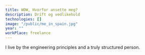 ```yaml
---
title: WOW, Hvorfor ansette meg?
description: Drift og vedlikehold
technologies: []
image: "/public/me_in_spain.jpg"
year: ""
workPlace: freelance
---
```


I live by the engineering principles and a truly structured person.

